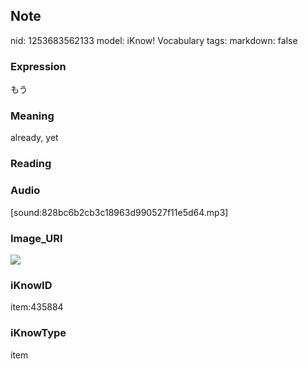 ## Note
nid: 1253683562133
model: iKnow! Vocabulary
tags: 
markdown: false

### Expression
もう

### Meaning
already, yet

### Reading


### Audio
[sound:828bc6b2cb3c18963d990527f11e5d64.mp3]

### Image_URI
<img src="f5cd0090093566eb88dc90001a7b15a1.jpg">

### iKnowID
item:435884

### iKnowType
item

